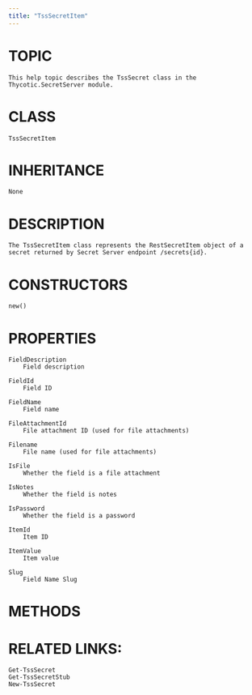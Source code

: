 ```yaml
---
title: "TssSecretItem"
---
```


# TOPIC
    This help topic describes the TssSecret class in the Thycotic.SecretServer module.

# CLASS
    TssSecretItem

# INHERITANCE
    None

# DESCRIPTION
    The TssSecretItem class represents the RestSecretItem object of a secret returned by Secret Server endpoint /secrets{id}.

# CONSTRUCTORS
    new()

# PROPERTIES
    FieldDescription
        Field description

    FieldId
        Field ID

    FieldName
        Field name

    FileAttachmentId
        File attachment ID (used for file attachments)

    Filename
        File name (used for file attachments)

    IsFile
        Whether the field is a file attachment

    IsNotes
        Whether the field is notes

    IsPassword
        Whether the field is a password

    ItemId
        Item ID

    ItemValue
        Item value

    Slug
        Field Name Slug

# METHODS

# RELATED LINKS:
    Get-TssSecret
    Get-TssSecretStub
    New-TssSecret